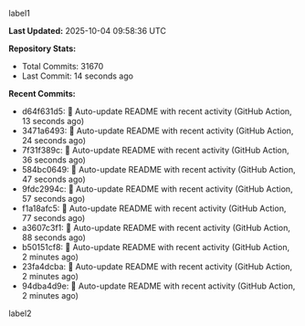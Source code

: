 
label1 
<!-- ACTIVITY_START -->
**Last Updated:** 2025-10-04 09:58:36 UTC

**Repository Stats:**
- Total Commits: 31670
- Last Commit: 14 seconds ago

**Recent Commits:**
- d64f631d5: 🤖 Auto-update README with recent activity (GitHub Action, 13 seconds ago)
- 3471a6493: 🤖 Auto-update README with recent activity (GitHub Action, 24 seconds ago)
- 7f31f389c: 🤖 Auto-update README with recent activity (GitHub Action, 36 seconds ago)
- 584bc0649: 🤖 Auto-update README with recent activity (GitHub Action, 47 seconds ago)
- 9fdc2994c: 🤖 Auto-update README with recent activity (GitHub Action, 57 seconds ago)
- f1a18afc5: 🤖 Auto-update README with recent activity (GitHub Action, 77 seconds ago)
- a3607c3f1: 🤖 Auto-update README with recent activity (GitHub Action, 88 seconds ago)
- b50151cf8: 🤖 Auto-update README with recent activity (GitHub Action, 2 minutes ago)
- 23fa4dcba: 🤖 Auto-update README with recent activity (GitHub Action, 2 minutes ago)
- 94dba4d9e: 🤖 Auto-update README with recent activity (GitHub Action, 2 minutes ago)
<!-- ACTIVITY_END -->

label2
